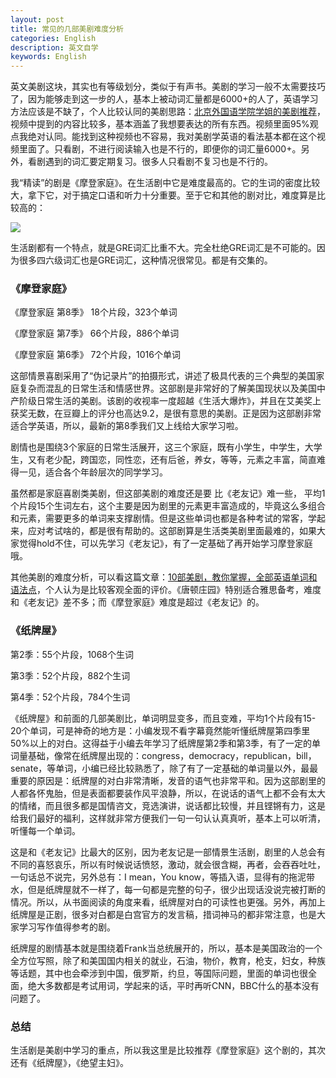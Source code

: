 ```yaml
---
layout: post
title: 常见的几部美剧难度分析
categories: English
description: 英文自学
keywords: English
---
```


英文美剧这块，其实也有等级划分，类似于有声书。美剧的学习一般不太需要技巧了，因为能够走到这一步的人，基本上被动词汇量都是6000+的人了，英语学习方法应该是不缺了，个人比较认同的美剧思路：[北京外国语学院学姐的美剧推荐](https://www.bilibili.com/video/BV1xM4y1K7M7)，视频中提到的内容比较多，基本涵盖了我想要表达的所有东西。视频里面95%观点我绝对认同。能找到这种视频也不容易，我对美剧学英语的看法基本都在这个视频里面了。只看剧，不进行阅读输入也是不行的，即便你的词汇量6000+。另外，看剧遇到的词汇要定期复习。很多人只看剧不复习也是不行的。

我“精读”的剧是《摩登家庭》。在生活剧中它是难度最高的。它的生词的密度比较大，拿下它，对于搞定口语和听力十分重要。至于它和其他的剧对比，难度算是比较高的：

<img src="https://cs-cn.top//images/posts/dancimidu83825.png"/>

生活剧都有一个特点，就是GRE词汇比重不大。完全杜绝GRE词汇是不可能的。因为很多四六级词汇也是GRE词汇，这种情况很常见。都是有交集的。

### 《摩登家庭》

《摩登家庭 第8季》 18个片段，323个单词

《摩登家庭 第7季》 66个片段，886个单词

《摩登家庭 第6季》 72个片段，1016个单词

这部情景喜剧采用了“伪记录片”的拍摄形式，讲述了极具代表的三个典型的美国家庭复杂而混乱的日常生活和情感世界。这部剧是非常好的了解美国现状以及美国中产阶级日常生活的美剧。该剧的收视率一度超越《生活大爆炸》，并且在艾美奖上获奖无数，在豆瓣上的评分也高达9.2，是很有意思的美剧。正是因为这部剧非常适合学英语，所以，最新的第8季我们又上线给大家学习啦。

剧情也是围绕3个家庭的日常生活展开，这三个家庭，既有小学生，中学生，大学生，又有老少配，跨国恋，同性恋，还有后爸，养女，等等，元素之丰富，简直难得一见，适合各个年龄层次的同学学习。

虽然都是家庭喜剧类美剧，但这部美剧的难度还是要 比《老友记》难一些， 平均1个片段15个生词左右，这个主要是因为剧里的元素更丰富造成的，毕竟这么多组合和元素，需要更多的单词来支撑剧情。但是这些单词也都是各种考试的常客，学起来，应对考试啥的，都是很有帮助的。这部剧算是生活类美剧里面最难的，如果大家觉得hold不住，可以先学习《老友记》，有了一定基础了再开始学习摩登家庭哦。



其他美剧的难度分析，可以看这篇文章：[10部美剧，教你掌握，全部英语单词和语法点](http://www.360doc6.net/wxarticlenew/628493588.html)，个人认为是比较客观全面的评价。《唐顿庄园》特别适合雅思备考，难度和《老友记》差不多；而《摩登家庭》难度是超过《老友记》的。

### 《纸牌屋》

第2季：55个片段，1068个生词

第3季：52个片段，882个生词

第4季：52个片段，784个生词

《纸牌屋》和前面的几部美剧比，单词明显变多，而且变难，平均1个片段有15-20个单词，可是神奇的地方是：小编发现不看字幕竟然能听懂纸牌屋第四季里50%以上的对白。这得益于小编去年学习了纸牌屋第2季和第3季，有了一定的单词量基础，像常在纸牌屋出现的：congress，democracy，republican，bill，senate，等单词，小编已经比较熟悉了，除了有了一定基础的单词量以外，最最重要的原因是：纸牌屋的对白非常清晰，发音的语气也非常平和。因为这部剧里的人都各怀鬼胎，但是表面都要装作风平浪静，所以，在说话的语气上都不会有太大的情绪，而且很多都是国情咨文，竞选演讲，说话都比较慢，并且铿锵有力，这是给我们最好的福利，这样就非常方便我们一句一句认认真真听，基本上可以听清，听懂每一个单词。

这是和《老友记》比最大的区别，因为老友记是一部情景生活剧，剧里的人总会有不同的喜怒哀乐，所以有时候说话愤怒，激动，就会很含糊，再者，会吞吞吐吐，一句话总不说完，另外总有：I mean，You know，等插入语，显得有的拖泥带水，但是纸牌屋就不一样了，每一句都是完整的句子，很少出现话没说完被打断的情况。所以，从书面阅读的角度来看，纸牌屋对白的可读性也更强。另外，再加上纸牌屋是正剧，很多对白都是白宫官方的发言稿，措词神马的都非常注意，也是大家学习写作值得参考的剧。

纸牌屋的剧情基本就是围绕着Frank当总统展开的，所以，基本是美国政治的一个全方位写照，除了和美国国内相关的就业，石油，物价，教育，枪支，妇女，种族等话题，其中也会牵涉到中国，俄罗斯，约旦，等国际问题，里面的单词也很全面，绝大多数都是考试用词，学起来的话，平时再听CNN，BBC什么的基本没有问题了。



### 总结

生活剧是美剧中学习的重点，所以我这里是比较推荐《摩登家庭》这个剧的，其次还有《纸牌屋》，《绝望主妇》。